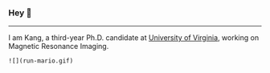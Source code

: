 ### Hey 👋
***
I am Kang, a third-year Ph.D. candidate at [University of Virginia](https://www.virginia.edu/), working on Magnetic Resonance Imaging.
~~~
![](run-mario.gif)


